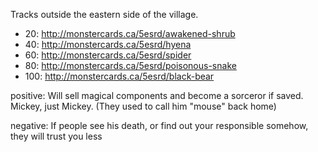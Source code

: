 Tracks outside the eastern side of the village.

* 20: http://monstercards.ca/5esrd/awakened-shrub
* 40: http://monstercards.ca/5esrd/hyena
* 60: http://monstercards.ca/5esrd/spider
* 80: http://monstercards.ca/5esrd/poisonous-snake
* 100: http://monstercards.ca/5esrd/black-bear

positive: Will sell magical components and become a sorceror if saved. Mickey, just Mickey. (They used to call him "mouse" back home)

negative: If people see his death, or find out your responsible somehow, they will trust you less